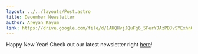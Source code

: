 ```yaml
---
layout: ../../layouts/Post.astro
title: December Newsletter
author: Areyan Kayum
link: https://drive.google.com/file/d/1AHQHvjJQuFg6_5PerYJAzPDJvSYExhnQ/view?fbclid=IwAR2SG7HCv708_F53MAw-v2jDYwmQ0IQpXEFHOmsHlSRiQ7eWxY-cFFFs-vM
---
```

Happy New Year! Check out our latest newsletter right [here](https://drive.google.com/file/d/1AHQHvjJQuFg6_5PerYJAzPDJvSYExhnQ/view?fbclid=IwAR2SG7HCv708_F53MAw-v2jDYwmQ0IQpXEFHOmsHlSRiQ7eWxY-cFFFs-vM)!
